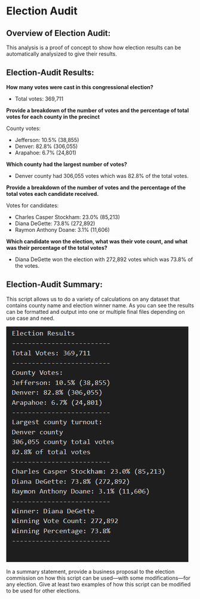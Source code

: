 # Election Audit
## Overview of Election Audit: 
This analysis is a proof of concept to show how election results can be automatically analysized to give their results.

## Election-Audit Results: 

**How many votes were cast in this congressional election?**
- Total votes: 369,711

**Provide a breakdown of the number of votes and the percentage of total votes for each county in the precinct**

County votes:
- Jefferson: 10.5% (38,855)
- Denver: 82.8% (306,055)
- Arapahoe: 6.7% (24,801)

**Which county had the largest number of votes?**
- Denver county had 306,055 votes which was 82.8% of the total votes.

**Provide a breakdown of the number of votes and the percentage of the total votes each candidate received.**

Votes for candidates:
- Charles Casper Stockham: 23.0% (85,213)
- Diana DeGette: 73.8% (272,892)
- Raymon Anthony Doane: 3.1% (11,606)

**Which candidate won the election, what was their vote count, and what was their percentage of the total votes?**
- Diana DeGette won the election with 272,892 votes which was 73.8% of the votes. 


## Election-Audit Summary: 
This script allows us to do a variety of calculations on any dataset that contains county name and election winner name. As you can see the results can be formatted and output into one or multiple final files depending on use case and need. 

![election_analysis_output](https://github.com/ethomas33/Election_Analysis/blob/074e092017c3009deed19681d5b0030fa986c7e3/analysis/election_analysis_screenshot.png)

In a summary statement, provide a business proposal to the election commission on how this script can be used—with some modifications—for any election. Give at least two examples of how this script can be modified to be used for other elections.